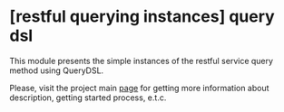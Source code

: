 # [restful querying instances] query dsl

This module presents the simple instances of the restful service query method using QueryDSL.

Please, visit the project main [page](../README.md) for getting more information about description, getting started process, e.t.c.